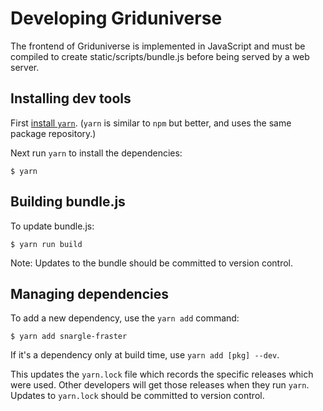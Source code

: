 # Developing Griduniverse

The frontend of Griduniverse is implemented in JavaScript
and must be compiled to create static/scripts/bundle.js
before being served by a web server.

## Installing dev tools

First [install `yarn`](https://yarnpkg.com/en/docs/install).
(`yarn` is similar to `npm` but better,
and uses the same package repository.)

Next run `yarn` to install the dependencies:

    $ yarn

## Building bundle.js

To update bundle.js:

    $ yarn run build

Note: Updates to the bundle should be committed to version control.

## Managing dependencies

To add a new dependency, use the `yarn add` command:

    $ yarn add snargle-fraster

If it's a dependency only at build time, use `yarn add [pkg] --dev`.

This updates the `yarn.lock` file which records the specific
releases which were used. Other developers will get those
releases when they run `yarn`. Updates to `yarn.lock`
should be committed to version control.
